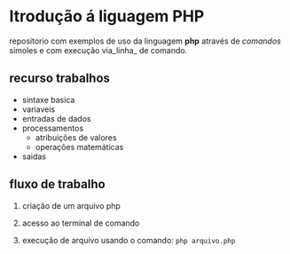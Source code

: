 
# Itrodução á liguagem PHP


repositorio com exemplos de uso da linguagem **php** através de *comandos* simoles e com execução via_linha_ de comando.

## recurso trabalhos

- sintaxe basica
- variaveis
- entradas de dados
- processamentos
    - atribuições de valores
    - operações matemáticas
- saidas

## fluxo de trabalho

1. criação de um arquivo php

2. acesso ao terminal de comando

3. execução de arquivo usando o comando: `php arquivo.php`

